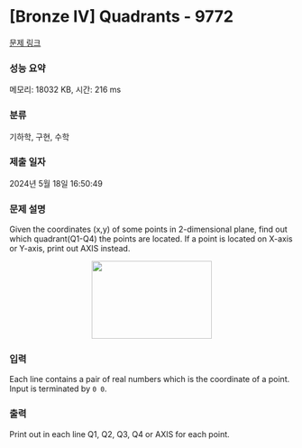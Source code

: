 # [Bronze IV] Quadrants - 9772 

[문제 링크](https://www.acmicpc.net/problem/9772) 

### 성능 요약

메모리: 18032 KB, 시간: 216 ms

### 분류

기하학, 구현, 수학

### 제출 일자

2024년 5월 18일 16:50:49

### 문제 설명

<p>Given the coordinates (x,y) of some points in 2-dimensional plane, find out which quadrant(Q1-Q4) the points are located. If a point is located on X-axis or Y-axis, print out AXIS instead.</p>

<p style="text-align: center;"><img alt="" src="https://upload.acmicpc.net/09499d93-7ae3-4a8d-819b-90def3045626/-/preview/" style="width: 213px; height: 138px;"></p>

### 입력 

 <p>Each line contains a pair of real numbers which is the coordinate of a point. Input is terminated by <code>0 0</code>.</p>

### 출력 

 <p>Print out in each line Q1, Q2, Q3, Q4 or AXIS for each point.</p>

